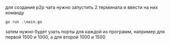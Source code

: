 для создания p2p чата нужно запустить 2 терминала и ввести на них команду
```bash
go run .\main.go
```
затем нужно будет узать порты для каждой из программ, например для первой
1500 и 1000, а для второй 1000 и 1500